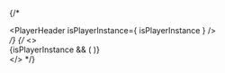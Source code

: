    {/* <div>
        <PlayerHeader
          isPlayerInstance={
            isPlayerInstance
          }
        />
      </div>
      <div>
        <PlayerFooter />
      </div> */}
        {/* <>
          <div className="absolute left-0 bottom-0 row-space w-full">
            <PlayerFooterButtonsExit />
            {isPlayerInstance && (
              <PlayerFooterButtonsFullscreen />
            )}
          </div>
        </> */}